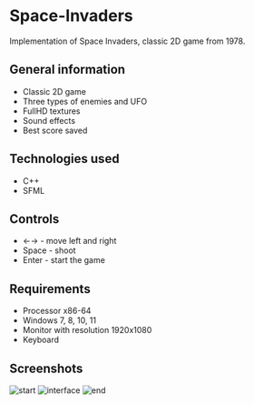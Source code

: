 # Space-Invaders
Implementation of Space Invaders, classic 2D game from 1978. 
## General information
* Classic 2D game
* Three types of enemies and UFO
* FullHD textures
* Sound effects
* Best score saved
## Technologies used
* C++
* SFML
## Controls
* ←→ - move left and right
* Space - shoot
* Enter - start the game
## Requirements
* Processor x86-64
* Windows 7, 8, 10, 11
* Monitor with resolution 1920x1080
* Keyboard
## Screenshots
![start](Space-Invaders/Projekt/sprawozdanie/start.png)
![interface](Space-Invaders/Projekt/sprawozdanie/interface.png)
![end](Space-Invaders/Projekt/sprawozdanie/end.png)
